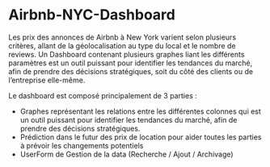 # Airbnb-NYC-Dashboard
Les prix des annonces de Airbnb à New York varient selon plusieurs critères, allant de la géolocalisation au type du local et le nombre de reviews. 
Un Dashboard contenant plusieurs graphes liant les différents paramètres est un outil puissant pour identifier les tendances du marché,
afin de prendre des décisions stratégiques, soit du côté des clients ou de l’entreprise elle-même.

Le dashboard est composé principalement de 3 parties : 

  - Graphes représentant les relations entre les différentes colonnes qui est un outil puissant pour identifier les tendances du marché,
afin de prendre des décisions stratégiques.
  - Prédiction dans le futur des prix de location pour aider toutes les parties à prévoir les changements potentiels
  - UserForm de Gestion de la data (Recherche / Ajout / Archivage)
